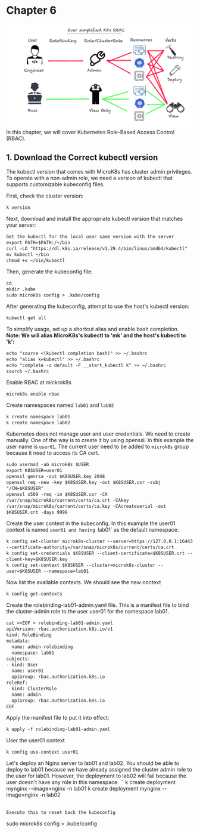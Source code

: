# Chapter 6
<div style="text-align: center;">
  <img src="/img/chap6-rbac.png" alt="Description of the image" width="500"/>
</div>
In this chapter, we will cover Kubernetes Role-Based Access Control (RBAC).

## 1. Download the Correct kubectl version
The kubectl version that comes with MicroK8s has cluster admin privileges. To operate with a non-admin role, we need a version of kubectl that supports customizable kubeconfig files.

First, check the cluster version:
```
k version
```

Next, download and install the appropriate kubectl version that matches your server:
```
Get the kubectl for the local user same version with the server
export PATH=$PATH:/~/bin
curl -LO "https://dl.k8s.io/release/v1.29.4/bin/linux/amd64/kubectl"
mv kubectl ~/bin
chmod +x ~/bin/kubectl
```

Then, generate the kubeconfig file:
```
cd 
mkdir .kube
sudo microk8s config > .kube/config
```

After generating the kubeconfig, attempt to use the host's kubectl version:
```
kubectl get all
```

To simplify usage, set up a shortcut alias and enable bash completion. **Note: We will alias MicroK8s's kubectl to 'mk' and the host's kubectl to 'k':**
```
echo "source <(kubectl completion bash)" >> ~/.bashrc
echo "alias k=kubectl" >> ~/.bashrc
echo "complete -o default -F __start_kubectl k" >> ~/.bashrc
sourch ~/.bashrc
```

Enable RBAC at mickrok8s
```
microk8s enable rbac
```

Create namespaces named `lab01` and `lab02`
```
k create namespace lab01
k create namespace lab02
```

Kubernetes does not manage user and user credentials. We need to create manually. One of the way is to create it by using openssl. In this example the user name is `user01`. The current user need to be added  to `microk8s` group because it need to access its CA cert.
```
sudo usermod -aG microk8s $USER
export K8SUSER=user01
openssl genrsa -out $K8SUSER.key 2048
openssl req -new -key $K8SUSER.key -out $K8SUSER.csr -subj "/CN=$K8SUSER"
openssl x509 -req -in $K8SUSER.csr -CA /var/snap/microk8s/current/certs/ca.crt -CAkey /var/snap/microk8s/current/certs/ca.key -CAcreateserial -out $K8SUSER.crt -days 9999
```

Create the user context in the kubeconfig. In this example the user01 context is named `user01 and having `lab01` as the default namespace.
```
k config set-cluster microk8s-cluster --server=https://127.0.0.1:16443 --certificate-authority=/var/snap/microk8s/current/certs/ca.crt
k config set-credentials $K8SUSER --client-certificate=$K8SUSER.crt --client-key=$K8SUSER.key
k config set-context $K8SUSER --cluster=microk8s-cluster --user=$K8SUSER --namespace=lab01
```

Now list the available contexts. We should see the new context
```
k config get-contexts
```


Create the rolebinding-lab01-admin.yaml file. This is a manifest file to bind the cluster-admin role to the user user01 for the namespace lab01.
```
cat <<EOF > rolebinding-lab01-admin.yaml
apiVersion: rbac.authorization.k8s.io/v1
kind: RoleBinding
metadata:
  name: admin-rolebinding
  namespace: lab01
subjects:
- kind: User
  name: user01
  apiGroup: rbac.authorization.k8s.io
roleRef:
  kind: ClusterRole
  name: admin
  apiGroup: rbac.authorization.k8s.io
EOF
```

Apply the manifest file to put it into effect:
```
k apply -f rolebinding-lab01-admin.yaml
```

User the user01 context
```
k config use-context user01 
```

Let's deploy an Nginx server to lab01 and lab02. You should be able to deploy to lab01 because we have already assigned the cluster admin role to the user for lab01. However, the deployment to lab02 will fail because the user doesn't have any role in this namespace.
``
k create deployment mynginx --image=nginx -n lab01
k create deployment mynginx --image=nginx -n lab02
```

Execute this to reset back the kubeconfig
```
sudo microk8s config > .kube/config
```

